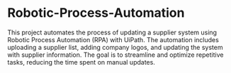 # Robotic-Process-Automation
This project automates the process of updating a supplier system using Robotic Process Automation (RPA) with UiPath. The automation includes uploading a supplier list, adding company logos, and updating the system with supplier information. The goal is to streamline and optimize repetitive tasks, reducing the time spent on manual updates. 
